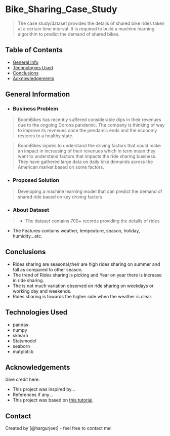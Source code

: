 # Bike_Sharing_Case_Study
> The case study/dataset provides the details of shared bike rides taken at a certain time interval. It is required to build a machine learning algorithm to predict the demand of shared bikes.


## Table of Contents
* [General Info](#general-information)
* [Technologies Used](#technologies-used)
* [Conclusions](#conclusions)
* [Acknowledgements](#acknowledgements)

<!-- You can include any other section that is pertinent to your problem -->

## General Information
- ### Business Problem
> BoomBikes has recently suffered considerable dips in their revenues due to the ongoing Corona pandemic. The company is thinking of way to improve its revneues once the pendamic ends and the economy restores to a healthy state.

> BoomBikes inpires to understand the driving factors that could make an impact in increasing of their revenues which in term mean they want to understand factors that impacts the ride sharing business. They have gathered large data on daily bike demands across the American market based on some factors.

- ### Proposed Solution
> Developing a machine learning model that can predict the demand of shared ride based on key driving factors.

- ### About Dataset
> - The dataset contains 700+ records providing the details of rides
  - The Features contains weather, tempeature, season, holiday, humidity...etc.


<!-- You don't have to answer all the questions - just the ones relevant to your project. -->

## Conclusions
- Rides sharing are seasonal,their are high rides sharing on summer and fall as compared to other season.
- The trend of Rides sharing is picking and Year on year there is increase in ride sharing.
- The is not much variation observed on ride sharing on weekdays or working day and weekends.
- Rides sharing is towards the higher side when the weather is clear.

<!-- You don't have to answer all the questions - just the ones relevant to your project. -->


## Technologies Used
- pandas
- numpy
- sklearn
- Statsmodel
- seaborn
- matplotlib

<!-- As the libraries versions keep on changing, it is recommended to mention the version of library used in this project -->

## Acknowledgements
Give credit here.
- This project was inspired by...
- References if any...
- This project was based on [this tutorial](https://www.example.com).


## Contact
Created by [@hargurjeet] - feel free to contact me!


<!-- Optional -->
<!-- ## License -->
<!-- This project is open source and available under the [... License](). -->

<!-- You don't have to include all sections - just the one's relevant to your project -->

